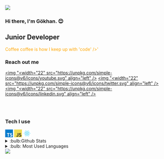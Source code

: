 <img src="https://media.giphy.com/media/QHAtcUwRhyxErSzE13/giphy.gif">

### Hi there, I'm Gökhan. :blush:

## Junior Developer 


<font color="orange">Coffee coffee is how I keep up with 'code' />' </font>

### Reach out me 

[<img  "<width="22" src="https://unpkg.com/simple-icons@v6/icons/youtube.svg" align="left" />][youtube]
[<img  "<width="22" src="https://unpkg.com/simple-icons@v6/icons/twitter.svg" align="left" />][twitter]
[<img  "<width="22" src="https://unpkg.com/simple-icons@v6/icons/linkedin.svg" align="left" />][linkedin]

<br />
<br />

### Tech I use
<img src="https://raw.githubusercontent.com/github/explore/80688e429a7d4ef2fca1e82350fe8e3517d3494d/topics/typescript/typescript.png" width="25" height="25">
<img src="https://raw.githubusercontent.com/github/explore/80688e429a7d4ef2fca1e82350fe8e3517d3494d/topics/javascript/javascript.png" width="25" height="25">
<img src="https://raw.githubusercontent.com/github/explore/80688e429a7d4ef2fca1e82350fe8e3517d3494d/topics/react/react.png" width="25" height="25">

<br/>

<details>
<summary>:bulb:Github Stats </summary>
<img src="https://github-readme-stats.vercel.app/api?username=gokhan818&theme=radical" >
</details>

<details>
<summary>:bulb: Most Used Languages <summary>
<img src="https://github.com/anuraghazra/github-readme-stats" >
</details>


[youtube]: https://www.youtube.com/channel/UCtY3oCvJMt0KU7nAw1nZECQ
[twitter]:https://twitter.com/gokhanyil8
[linkedin]:https://www.linkedin.com/in/gökhan-yıldırım-19g3499/
